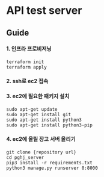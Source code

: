 # API test server

## Guide
#### 1. 인프라 프로비저닝
```
terraform init
terraform apply
```
#### 2. ssh로 ec2 접속

#### 3. ec2에 필요한 패키지 설치
```
sudo apt-get update
sudo apt-get install git
sudo apt-get install python3
sudo apt-get install python3-pip
```

#### 4. ec2에 올릴 장고 서버 올리기
```
git clone {repository url}
cd pghj_server
pip3 install -r requirements.txt
python3 manage.py runserver 0:8000
```